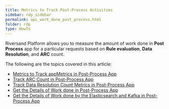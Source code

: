 ```yaml
---
title: Metrics to Track Post-Process Activities 
sidebar: rdp_sidebar
permalink: api_work_done_post_process.html
folder: rdp
type: HowTo
---
```


Riversand Platform allows you to measure the amount of work done in **Post Process** app for a particular requests based on **Rule evaluation**, **Data Resolution**, and **ARC** count.  

The following are the topics covered in this article:

* [Metrics to Track appMetrics in Post-Process App](api_request_appMetrics_post_process_app.html)
* [Track ARC Count in Post-Process App](api_request_arc_count_post_process_app.html)
* [Track Data Resolution Count Metrics in Post-Process App](api_request_data_resolution_count_post_process_app.html)
* [Get the Details of Work done in Post-Process App](api_request_post_process_rules_computed.html)
* [Get the Details of Work done by the Elasticsearch and Kafka in Post-Process App](api_request_work_done_kafka_Post-Process.html)
